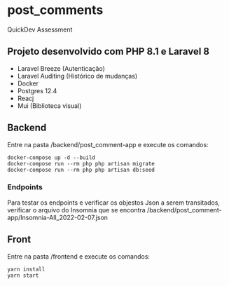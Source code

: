 # post_comments
QuickDev Assessment

## Projeto desenvolvido com PHP 8.1 e Laravel 8
- Laravel Breeze (Autenticação)
- Laravel Auditing (Histórico de mudanças)
- Docker
- Postgres 12.4
- Reacj
- Mui (Biblioteca visual)

## Backend
Entre na pasta /backend/post_comment-app e execute os comandos:

    docker-compose up -d --build
    docker-compose run --rm php php artisan migrate
    docker-compose run --rm php php artisan db:seed
### Endpoints
Para testar os endpoints e verificar os objestos Json a serem transitados, verificar o arquivo do Insomnia que se encontra /backend/post_comment-app/Insomnia-All_2022-02-07.json

## Front
Entre na pasta /frontend e execute os comandos:
 

    yarn install
    yarn start
